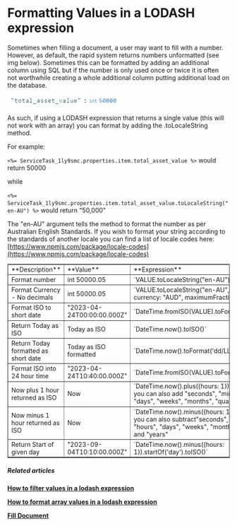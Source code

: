# Formatting Values in a LODASH expression

Sometimes when filling a document, a user may want to fill with a number. However, as default, the rapid system returns numbers unformatted (see img below). Sometimes this can be formatted by adding an additional column using SQL but if the number is only used once or twice it is often not worthwhile creating a whole additional column putting additional load on the database.

![image-1674000852384.png](./downloaded_image_1705285495298.png)

As such, if using a LODASH expression that returns a single value (this will not work with an array) you can format by adding the .toLocaleString method.

For example:

`<%= ServiceTask_1ly9smc.properties.item.total_asset_value %>` would return 50000

while

`<%= ServiceTask_1ly9smc.properties.item.total_asset_value.toLocaleString("en-AU") %>` would return "50,000"

The "en-AU" argument tells the method to format the number as per Australian English Standards. If you wish to format your string according to the standards of another locale you can find a list of locale codes here: [https://www.npmjs.com/package/locale-codes](https://www.npmjs.com/package/locale-codes)

<table border="1" id="bkmrk-value-expression-res">
  <tbody>
    <tr>
      <td>**Description**</td>
      <td>**Value**</td>
      <td>**Expression**</td>
      <td>**Result**</td>
    </tr>
    <tr>
      <td>Format number</td>
      <td>int 50000.05</td>
      <td>`VALUE.toLocaleString("en-AU")`</td>
      <td>"50,000.05"</td>
    </tr>
    <tr>
      <td>Format Currency - No decimals</td>
      <td>int 50000.05</td>
      <td>`VALUE.toLocaleString("en-AU", {style: "currency", currency: "AUD", maximumFractionDigits: 0})`</td>
      <td>"$50,000"</td>
    </tr>
    <tr>
      <td>Format ISO to short date</td>
      <td>"2023-04-24T00:00:00.000Z"</td>
      <td>`DateTime.fromISO(VALUE).toFormat('dd/LL/yyyy')`</td>
      <td>"24/04/2023"</td>
    </tr>
    <tr>
      <td>Return Today as ISO</td>
      <td>Today as ISO</td>
      <td>`DateTime.now().toISO()`</td>
      <td>"2023-09-04T00:00:00.000Z"</td>
    </tr>
    <tr>
      <td>Return Today formatted as short date</td>
      <td>Today as ISO formatted</td>
      <td>`DateTime.now().toFormat('dd/LL/yyyy')`</td>
      <td>"04/09/2023"</td>
    </tr>
    <tr>
      <td>Format ISO into 24 hour time</td>
      <td>"2023-04-24T10:40:00.000Z"</td>
      <td>`DateTime.fromISO(VALUE).toFormat('HH:mm')`</td>
      <td>"10:40"</td>
    </tr>
    <tr>
      <td>Now plus 1 hour returned as ISO</td>
      <td>Now</td>
      <td>`DateTime.now().plus({hours: 1}).toISO()` NOTE: you can also add "seconds", "minutes", "hours", "days",
        "weeks", "months", "quarters", and "years"</td>
      <td>NA</td>
    </tr>
    <tr>
      <td>Now minus 1 hour returned as ISO</td>
      <td>Now</td>
      <td>`DateTime.now().minus({hours: 1}).toISO()` NOTE: you can also subtract"seconds", "minutes", "hours", "days",
        "weeks", "months", "quarters", and "years"</td>
      <td>NA</td>
    </tr>
    <tr>
      <td>Return Start of given day</td>
      <td>"2023-09-04T10:10:00.000Z"</td>
      <td>`DateTime.now().minus({hours: 1}).startOf('day').toISO()`</td>
      <td>"2023-09-04T00:00:00.000Z"</td>
    </tr>
  </tbody>
</table>

##### **Related articles**

[**How to filter values in a lodash expression**](https://docs.rapidplatform.com/books/workflow-keyper/page/how-to-filter-values-in-a-lodash-expression)

[**How to format array values in a lodash expression**](https://docs.rapidplatform.com/books/workflow-keyper/page/how-to-format-array-values-in-a-lodash-expression)

[**Fill Document**](https://docs.rapidplatform.com/books/workflow-keyper/page/fill-document)